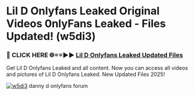# Lil D Onlyfans Leaked Original Videos 0nlyFans Leaked - Files Updated! (w5di3)

<h3>🔴 CLICK HERE 🌐==►► <a href="https://tinyurl.com/x26r9saj" rel="nofollow">Lil D Onlyfans Leaked Updated Files</a></h3>

Get Lil D Onlyfans Leaked and all content. Now you can access all videos and pictures of Lil D Onlyfans Leaked. New Updated Files 2025!

[![w5di3](https://i.imgur.com/LkgZPqh.gif)](https://tinyurl.com/x26r9saj)
danny d onlyfans forum